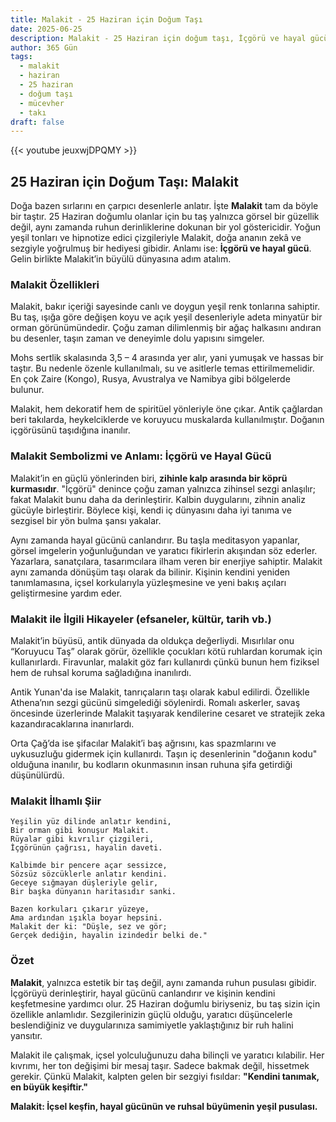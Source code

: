 ```yaml
---
title: Malakit - 25 Haziran için Doğum Taşı
date: 2025-06-25
description: Malakit - 25 Haziran için doğum taşı, İçgörü ve hayal gücü sembolü. Bu özel taşın derin anlamını öğrenin.
author: 365 Gün
tags:
  - malakit
  - haziran
  - 25 haziran
  - doğum taşı
  - mücevher
  - takı
draft: false
---
```


{{< youtube jeuxwjDPQMY >}}

## 25 Haziran için Doğum Taşı: Malakit

Doğa bazen sırlarını en çarpıcı desenlerle anlatır. İşte **Malakit** tam da böyle bir taştır. 25 Haziran doğumlu olanlar için bu taş yalnızca görsel bir güzellik değil, aynı zamanda ruhun derinliklerine dokunan bir yol göstericidir. Yoğun yeşil tonları ve hipnotize edici çizgileriyle Malakit, doğa ananın zekâ ve sezgiyle yoğrulmuş bir hediyesi gibidir. Anlamı ise: **İçgörü ve hayal gücü**. Gelin birlikte Malakit’in büyülü dünyasına adım atalım.

### Malakit Özellikleri

Malakit, bakır içeriği sayesinde canlı ve doygun yeşil renk tonlarına sahiptir. Bu taş, ışığa göre değişen koyu ve açık yeşil desenleriyle adeta minyatür bir orman görünümündedir. Çoğu zaman dilimlenmiş bir ağaç halkasını andıran bu desenler, taşın zaman ve deneyimle dolu yapısını simgeler.

Mohs sertlik skalasında 3,5 – 4 arasında yer alır, yani yumuşak ve hassas bir taştır. Bu nedenle özenle kullanılmalı, su ve asitlerle temas ettirilmemelidir. En çok Zaire (Kongo), Rusya, Avustralya ve Namibya gibi bölgelerde bulunur.

Malakit, hem dekoratif hem de spiritüel yönleriyle öne çıkar. Antik çağlardan beri takılarda, heykelciklerde ve koruyucu muskalarda kullanılmıştır. Doğanın içgörüsünü taşıdığına inanılır.

### Malakit Sembolizmi ve Anlamı: İçgörü ve Hayal Gücü

Malakit’in en güçlü yönlerinden biri, **zihinle kalp arasında bir köprü kurmasıdır**. "İçgörü" denince çoğu zaman yalnızca zihinsel sezgi anlaşılır; fakat Malakit bunu daha da derinleştirir. Kalbin duygularını, zihnin analiz gücüyle birleştirir. Böylece kişi, kendi iç dünyasını daha iyi tanıma ve sezgisel bir yön bulma şansı yakalar.

Aynı zamanda hayal gücünü canlandırır. Bu taşla meditasyon yapanlar, görsel imgelerin yoğunluğundan ve yaratıcı fikirlerin akışından söz ederler. Yazarlara, sanatçılara, tasarımcılara ilham veren bir enerjiye sahiptir. Malakit aynı zamanda dönüşüm taşı olarak da bilinir. Kişinin kendini yeniden tanımlamasına, içsel korkularıyla yüzleşmesine ve yeni bakış açıları geliştirmesine yardım eder.

### Malakit ile İlgili Hikayeler (efsaneler, kültür, tarih vb.)

Malakit’in büyüsü, antik dünyada da oldukça değerliydi. Mısırlılar onu “Koruyucu Taş” olarak görür, özellikle çocukları kötü ruhlardan korumak için kullanırlardı. Firavunlar, malakit göz farı kullanırdı çünkü bunun hem fiziksel hem de ruhsal koruma sağladığına inanılırdı.

Antik Yunan'da ise Malakit, tanrıçaların taşı olarak kabul edilirdi. Özellikle Athena’nın sezgi gücünü simgelediği söylenirdi. Romalı askerler, savaş öncesinde üzerlerinde Malakit taşıyarak kendilerine cesaret ve stratejik zeka kazandıracaklarına inanırlardı.

Orta Çağ’da ise şifacılar Malakit’i baş ağrısını, kas spazmlarını ve uykusuzluğu gidermek için kullanırdı. Taşın iç desenlerinin "doğanın kodu" olduğuna inanılır, bu kodların okunmasının insan ruhuna şifa getirdiği düşünülürdü.

### Malakit İlhamlı Şiir

```
Yeşilin yüz dilinde anlatır kendini,  
Bir orman gibi konuşur Malakit.  
Rüyalar gibi kıvrılır çizgileri,  
İçgörünün çağrısı, hayalin daveti.

Kalbimde bir pencere açar sessizce,  
Sözsüz sözcüklerle anlatır kendini.  
Geceye sığmayan düşleriyle gelir,  
Bir başka dünyanın haritasıdır sanki.

Bazen korkuları çıkarır yüzeye,  
Ama ardından ışıkla boyar hepsini.  
Malakit der ki: "Düşle, sez ve gör;  
Gerçek dediğin, hayalin izindedir belki de."
```

### Özet

**Malakit**, yalnızca estetik bir taş değil, aynı zamanda ruhun pusulası gibidir. İçgörüyü derinleştirir, hayal gücünü canlandırır ve kişinin kendini keşfetmesine yardımcı olur. 25 Haziran doğumlu biriyseniz, bu taş sizin için özellikle anlamlıdır. Sezgilerinizin güçlü olduğu, yaratıcı düşüncelerle beslendiğiniz ve duygularınıza samimiyetle yaklaştığınız bir ruh halini yansıtır.

Malakit ile çalışmak, içsel yolculuğunuzu daha bilinçli ve yaratıcı kılabilir. Her kıvrımı, her ton değişimi bir mesaj taşır. Sadece bakmak değil, hissetmek gerekir. Çünkü Malakit, kalpten gelen bir sezgiyi fısıldar: **"Kendini tanımak, en büyük keşiftir."**

**Malakit: İçsel keşfin, hayal gücünün ve ruhsal büyümenin yeşil pusulası.**